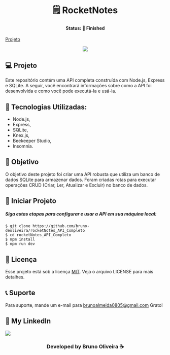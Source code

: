 <h1 align="center"> 🗒️ RocketNotes </h1>
<h4 align="center"> Status: 🚀 Finished </h4>

[Projeto](#Projeto) 

<p align="center">
  <img src="https://github.com/bruno-deoliveira/rocketNotes_API_Completo/assets/109918729/45e40e02-81b3-4281-be4b-de4c153023aa"
</p>
  
## 💻 Projeto
Este repositório contém uma API completa construída com Node.js, Express e SQLite. A seguir, você encontrará informações sobre como a API foi desenvolvida e como você pode executá-la e usá-la.

## 🚀 Tecnologias Utilizadas:
- Node.js, 
- Express, 
- SQLite,
- Knex.js,
- Beekeeper Studio,
- Insomnia.

## 🔖 Objetivo
O objetivo deste projeto foi criar uma API robusta que utiliza um banco de dados SQLite para armazenar dados. Foram criadas rotas para executar operações CRUD (Criar, Ler, Atualizar e Excluir) no banco de dados.

## 💾 Iniciar Projeto
<h5> Siga estas etapas para configurar e usar a API em sua máquina local: </h5>

```
$ git clone https://github.com/bruno-deoliveira/rocketNotes_API_Completo
$ cd rocketNotes_API_Completo
$ npm install
$ npm run dev 
```
## 📝 Licença
Esse projeto está sob a licença [MIT](). Veja o arquivo LICENSE para mais detalhes.

## 📞 Suporte
Para suporte, mande um e-mail para brunoalmeida0805@gmail.com Grato!

## 🔎 My LinkedIn 
<a href="https://www.linkedin.com/in/bruno-almeida-deoliveira"><img src="https://img.shields.io/badge/LinkedIn-0077B5?style=for-the-badge&logo=linkedin&logoColor=white"/></a>

<h3 align="center">Developed by Bruno Oliveira ☕</h3>
